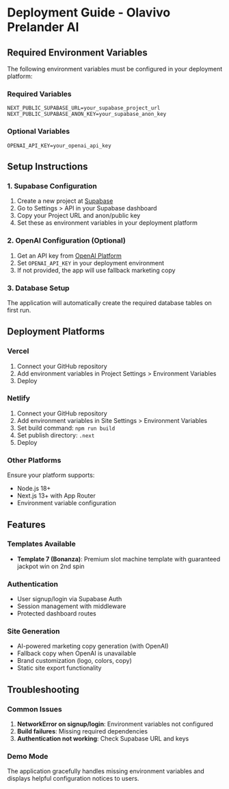 # Deployment Guide - Olavivo Prelander AI

## Required Environment Variables

The following environment variables must be configured in your deployment platform:

### Required Variables
```
NEXT_PUBLIC_SUPABASE_URL=your_supabase_project_url
NEXT_PUBLIC_SUPABASE_ANON_KEY=your_supabase_anon_key
```

### Optional Variables
```
OPENAI_API_KEY=your_openai_api_key
```

## Setup Instructions

### 1. Supabase Configuration
1. Create a new project at [Supabase](https://supabase.com)
2. Go to Settings > API in your Supabase dashboard
3. Copy your Project URL and anon/public key
4. Set these as environment variables in your deployment platform

### 2. OpenAI Configuration (Optional)
1. Get an API key from [OpenAI Platform](https://platform.openai.com/api-keys)
2. Set `OPENAI_API_KEY` in your deployment environment
3. If not provided, the app will use fallback marketing copy

### 3. Database Setup
The application will automatically create the required database tables on first run.

## Deployment Platforms

### Vercel
1. Connect your GitHub repository
2. Add environment variables in Project Settings > Environment Variables
3. Deploy

### Netlify
1. Connect your GitHub repository
2. Add environment variables in Site Settings > Environment Variables
3. Set build command: `npm run build`
4. Set publish directory: `.next`
5. Deploy

### Other Platforms
Ensure your platform supports:
- Node.js 18+
- Next.js 13+ with App Router
- Environment variable configuration

## Features

### Templates Available
- **Template 7 (Bonanza)**: Premium slot machine template with guaranteed jackpot win on 2nd spin

### Authentication
- User signup/login via Supabase Auth
- Session management with middleware
- Protected dashboard routes

### Site Generation
- AI-powered marketing copy generation (with OpenAI)
- Fallback copy when OpenAI is unavailable
- Brand customization (logo, colors, copy)
- Static site export functionality

## Troubleshooting

### Common Issues
1. **NetworkError on signup/login**: Environment variables not configured
2. **Build failures**: Missing required dependencies
3. **Authentication not working**: Check Supabase URL and keys

### Demo Mode
The application gracefully handles missing environment variables and displays helpful configuration notices to users.
